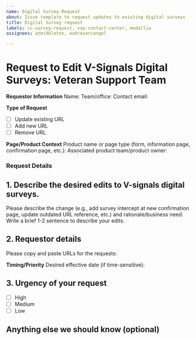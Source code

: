 ```yaml
---
name: Digital Survey Request
about: Issue template to request updates to existing digital surveys
title: Digital Survey request
labels: cc-survey-request, vsp-contact-center, medallia
assignees: atmiddleton, aubreyarcangel

---
```



# Request to Edit V-Signals Digital Surveys: Veteran Support Team

**Requestor Information**
Name:
Team/office:
Contact email:

**Type of Request**
- [ ]  Update existing URL
- [ ]  Add new URL
- [ ]  Remove URL

**Page/Product Context**
Product name or page type (form, information page, confirmation page, etc.):
Associated product team/product owner:

### **Request Details**

## 1. Describe the desired edits to V-signals digital surveys.
Please describe the change (e.g., add survey intercept at new confirmation page, update outdated URL reference, etc.) and rationale/business need. Write a brief 1-2 sentence to describe your edits.






## 2. Requestor details
Please copy and paste URLs for the requests:







**Timing/Priority**
Desired effective date (if time-sensitive):

## 3. Urgency of your request
- [ ] High
- [ ] Medium
- [ ] Low

## Anything else we should know (optional)
